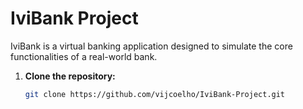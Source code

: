 # IviBank Project

IviBank is a virtual banking application designed to simulate the core functionalities of a real-world bank.

1. **Clone the repository:**

   ```bash
   git clone https://github.com/vijcoelho/IviBank-Project.git

